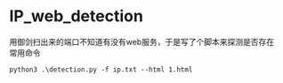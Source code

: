 ﻿# IP_web_detection

用御剑扫出来的端口不知道有没有web服务，于是写了个脚本来探测是否存在\
常用命令
```
python3 .\detection.py -f ip.txt --html 1.html
```
